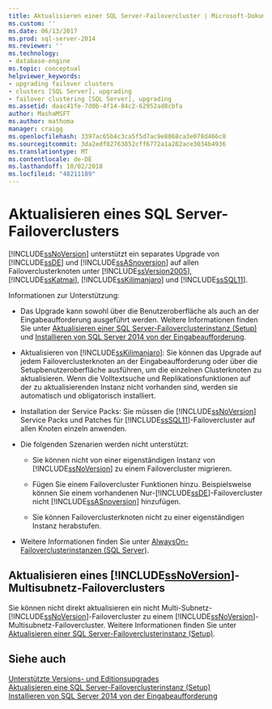 ```yaml
---
title: Aktualisieren einer SQL Server-Failovercluster | Microsoft-Dokumentation
ms.custom: ''
ms.date: 06/13/2017
ms.prod: sql-server-2014
ms.reviewer: ''
ms.technology:
- database-engine
ms.topic: conceptual
helpviewer_keywords:
- upgrading failover clusters
- clusters [SQL Server], upgrading
- failover clustering [SQL Server], upgrading
ms.assetid: daac41fe-7d0b-4f14-84c2-62952ad8cbfa
author: MashaMSFT
ms.author: mathoma
manager: craigg
ms.openlocfilehash: 3397ac65b4c3ca5f5d7ac9e8068ca3e078d466c8
ms.sourcegitcommit: 3da2edf82763852cff6772a1a282ace3034b4936
ms.translationtype: MT
ms.contentlocale: de-DE
ms.lasthandoff: 10/02/2018
ms.locfileid: "48211189"
---
```

# <a name="upgrade-a-sql-server-failover-cluster"></a>Aktualisieren eines SQL Server-Failoverclusters
  [!INCLUDE[ssNoVersion](../../../includes/ssnoversion-md.md)] unterstützt ein separates Upgrade von [!INCLUDE[ssDE](../../../includes/ssde-md.md)] und [!INCLUDE[ssASnoversion](../../../includes/ssasnoversion-md.md)] auf allen Failoverclusterknoten unter [!INCLUDE[ssVersion2005](../../../includes/ssversion2005-md.md)], [!INCLUDE[ssKatmai](../../../includes/sskatmai-md.md)], [!INCLUDE[ssKilimanjaro](../../../includes/sskilimanjaro-md.md)] und [!INCLUDE[ssSQL11](../../../includes/sssql11-md.md)].  
  
 Informationen zur Unterstützung:  
  
-   Das Upgrade kann sowohl über die Benutzeroberfläche als auch an der Eingabeaufforderung ausgeführt werden. Weitere Informationen finden Sie unter [Aktualisieren einer SQL Server-Failoverclusterinstanz &#40;Setup&#41;](upgrade-a-sql-server-failover-cluster-instance-setup.md) und [Installieren von SQL Server 2014 von der Eingabeaufforderung](../../../database-engine/install-windows/install-sql-server-from-the-command-prompt.md).  
  
-   Aktualisieren von [!INCLUDE[ssKilimanjaro](../../../includes/sskilimanjaro-md.md)]: Sie können das Upgrade auf jedem Failoverclusterknoten an der Eingabeaufforderung oder über die Setupbenutzeroberfläche ausführen, um die einzelnen Clusterknoten zu aktualisieren. Wenn die Volltextsuche und Replikationsfunktionen auf der zu aktualisierenden Instanz nicht vorhanden sind, werden sie automatisch und obligatorisch installiert.  
  
-   Installation der Service Packs: Sie müssen die [!INCLUDE[ssNoVersion](../../../includes/ssnoversion-md.md)] Service Packs und Patches für [!INCLUDE[ssSQL11](../../../includes/sssql11-md.md)]-Failovercluster auf allen Knoten einzeln anwenden.  
  
-   Die folgenden Szenarien werden nicht unterstützt:  
  
    -   Sie können nicht von einer eigenständigen Instanz von [!INCLUDE[ssNoVersion](../../../includes/ssnoversion-md.md)] zu einem Failovercluster migrieren.  
  
    -   Fügen Sie einem Failovercluster Funktionen hinzu. Beispielsweise können Sie einem vorhandenen Nur-[!INCLUDE[ssDE](../../../includes/ssde-md.md)]-Failovercluster nicht [!INCLUDE[ssASnoversion](../../../includes/ssasnoversion-md.md)] hinzufügen.  
  
    -   Sie können Failoverclusterknoten nicht zu einer eigenständigen Instanz herabstufen.  
  
-   Weitere Informationen finden Sie unter [ AlwaysOn-Failoverclusterinstanzen (SQL Server)](always-on-failover-cluster-instances-sql-server.md).  
  
## <a name="upgrading-a-includessnoversionincludesssnoversion-mdmd-multi-subnet-failover-cluster"></a>Aktualisieren eines [!INCLUDE[ssNoVersion](../../../includes/ssnoversion-md.md)]-Multisubnetz-Failoverclusters  
 Sie können nicht direkt aktualisieren ein nicht Multi-Subnetz-[!INCLUDE[ssNoVersion](../../../includes/ssnoversion-md.md)]-Failovercluster zu einem [!INCLUDE[ssNoVersion](../../../includes/ssnoversion-md.md)]-Multisubnetz-Failovercluster. Weitere Informationen finden Sie unter [Aktualisieren einer SQL Server-Failoverclusterinstanz &#40;Setup&#41;](upgrade-a-sql-server-failover-cluster-instance-setup.md).  
  
## <a name="see-also"></a>Siehe auch  
 [Unterstützte Versions- und Editionsupgrades](../../../database-engine/install-windows/supported-version-and-edition-upgrades.md)   
 [Aktualisieren eine SQL Server-Failoverclusterinstanz &#40;Setup&#41;](upgrade-a-sql-server-failover-cluster-instance-setup.md)   
 [Installieren von SQL Server 2014 von der Eingabeaufforderung](../../../database-engine/install-windows/install-sql-server-from-the-command-prompt.md)  
  
  
